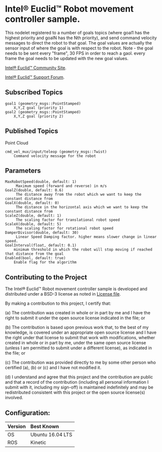 # Intel&reg; Euclid&trade; Robot movement controller sample.

This nodelet registered to a number of goals topics (where goal1 has the highest priority and goalN has the Nth priority), and send command velocity messages to direct the robot to that goal. The goal values are actually the sensor input of where the goal is with respect to the robot. Note - the goal needs to be sent every "frame", 30 FPS in order to reach a gaol. every frame the goal needs to be updated with the new goal values.

[Intel® Euclid™ Community Site](http://www.euclidcommunity.intel.com).

[Intel® Euclid™ Support Forum](http://www.intel.com/content/www/us/en/support/emerging-technologies/intel-euclid-development-kit.html).

## Subscribed Topics

    goal1 (geometry_msgs::PointStamped)
        X,Y,Z goal (priority 1)
	goal2 (geometry_msgs::PointStamped)
        X,Y,Z goal (priority 2)
	
## Published Topics

Point Cloud

    cmd_vel_mux/input/teleop (geometry_msgs::Twist)
		Command velocity message for the robot

## Parameters

    MaxRobotSpeed(double, default: 1) 
         Maximum speed (forward and reverse) in m/s
    GoalZ(double, default: 0.6) 
         The distance away from the robot which we want to keep the constant distance from
    GoalX(double, default: 0) 
         The distance in the horizontal axis which we want to keep the constant distance from
    ScaleZ(double, default: 1) 
         The scaling factor for translational robot speed
	ScaleX(double, default: 5) 
         The scaling factor for rotational robot speed
    DamperDivisor(double, default: 30) 
         Linear Speed Damping factor. higher means slower change in linear speed.
	GoalInterval(float, default: 0.1)
		minimum threshold in which the robot will stop moving if reached that distance from the goal
	Enabled(bool, default: true)
		Enable flag for the algorithm
		
## Contributing to the Project

The Intel&reg; Euclid&trade; Robot movement controller sample is developed and distributed under
a BSD-3 license as noted in [License file](LICENSE).

By making a contribution to this project, I certify that:

(a) The contribution was created in whole or in part by me and I
have the right to submit it under the open source license
indicated in the file; or

(b) The contribution is based upon previous work that, to the best
of my knowledge, is covered under an appropriate open source
license and I have the right under that license to submit that
work with modifications, whether created in whole or in part
by me, under the same open source license (unless I am
permitted to submit under a different license), as indicated
in the file; or

(c) The contribution was provided directly to me by some other
person who certified (a), (b) or (c) and I have not modified
it.

(d) I understand and agree that this project and the contribution
are public and that a record of the contribution (including all
personal information I submit with it, including my sign-off) is
maintained indefinitely and may be redistributed consistent with
this project or the open source license(s) involved.

## Configuration:

| Version        | Best Known           |
|:-------------- |:---------------------|
| OS             | Ubuntu 16.04 LTS     |
| ROS            | Kinetic              |

